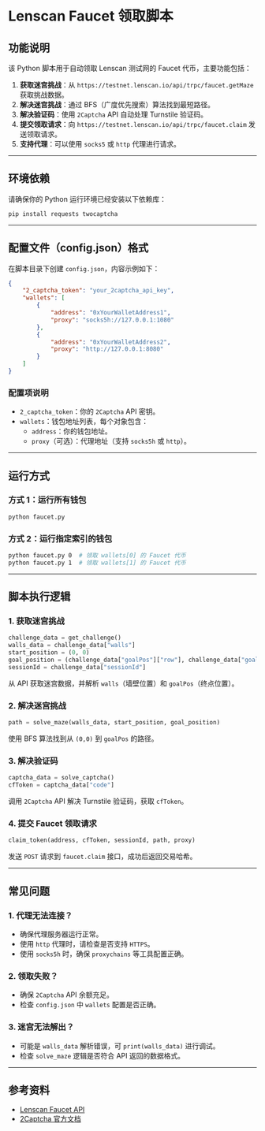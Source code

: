 # **Lenscan Faucet 领取脚本**

## **功能说明**
该 Python 脚本用于自动领取 Lenscan 测试网的 Faucet 代币，主要功能包括：

1. **获取迷宫挑战**：从 `https://testnet.lenscan.io/api/trpc/faucet.getMaze` 获取挑战数据。
2. **解决迷宫挑战**：通过 BFS（广度优先搜索）算法找到最短路径。
3. **解决验证码**：使用 `2Captcha` API 自动处理 Turnstile 验证码。
4. **提交领取请求**：向 `https://testnet.lenscan.io/api/trpc/faucet.claim` 发送领取请求。
5. **支持代理**：可以使用 `socks5` 或 `http` 代理进行请求。

---
## **环境依赖**
请确保你的 Python 运行环境已经安装以下依赖库：

```bash
pip install requests twocaptcha
```

---
## **配置文件（config.json）格式**
在脚本目录下创建 `config.json`，内容示例如下：

```json
{
    "2_captcha_token": "your_2captcha_api_key",
    "wallets": [
        {
            "address": "0xYourWalletAddress1",
            "proxy": "socks5h://127.0.0.1:1080"
        },
        {
            "address": "0xYourWalletAddress2",
            "proxy": "http://127.0.0.1:8080"
        }
    ]
}
```

### **配置项说明**
- `2_captcha_token`：你的 `2Captcha` API 密钥。
- `wallets`：钱包地址列表，每个对象包含：
    - `address`：你的钱包地址。
    - `proxy`（可选）：代理地址（支持 `socks5h` 或 `http`）。

---
## **运行方式**
### **方式 1：运行所有钱包**
```bash
python faucet.py
```

### **方式 2：运行指定索引的钱包**
```bash
python faucet.py 0  # 领取 wallets[0] 的 Faucet 代币
python faucet.py 1  # 领取 wallets[1] 的 Faucet 代币
```

---
## **脚本执行逻辑**
### **1. 获取迷宫挑战**
```python
challenge_data = get_challenge()
walls_data = challenge_data["walls"]
start_position = (0, 0)
goal_position = (challenge_data["goalPos"]["row"], challenge_data["goalPos"]["col"])
sessionId = challenge_data["sessionId"]
```
从 API 获取迷宫数据，并解析 `walls`（墙壁位置）和 `goalPos`（终点位置）。

### **2. 解决迷宫挑战**
```python
path = solve_maze(walls_data, start_position, goal_position)
```
使用 BFS 算法找到从 `(0,0)` 到 `goalPos` 的路径。

### **3. 解决验证码**
```python
captcha_data = solve_captcha()
cfToken = captcha_data["code"]
```
调用 `2Captcha` API 解决 Turnstile 验证码，获取 `cfToken`。

### **4. 提交 Faucet 领取请求**
```python
claim_token(address, cfToken, sessionId, path, proxy)
```
发送 `POST` 请求到 `faucet.claim` 接口，成功后返回交易哈希。

---
## **常见问题**
### **1. 代理无法连接？**
- 确保代理服务器运行正常。
- 使用 `http` 代理时，请检查是否支持 `HTTPS`。
- 使用 `socks5h` 时，确保 `proxychains` 等工具配置正确。

### **2. 领取失败？**
- 确保 `2Captcha` API 余额充足。
- 检查 `config.json` 中 `wallets` 配置是否正确。

### **3. 迷宫无法解出？**
- 可能是 `walls_data` 解析错误，可 `print(walls_data)` 进行调试。
- 检查 `solve_maze` 逻辑是否符合 API 返回的数据格式。

---
## **参考资料**
- [Lenscan Faucet API](https://testnet.lenscan.io/)
- [2Captcha 官方文档](https://2captcha.com/)

